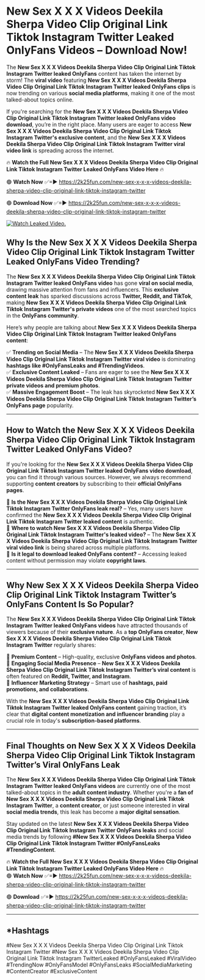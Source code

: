 # New Sex X X X Videos Deekila Sherpa Video Clip Original Link Tiktok Instagram Twitter Leaked OnlyFans Videos – Download Now!

The **New Sex X X X Videos Deekila Sherpa Video Clip Original Link Tiktok Instagram Twitter leaked OnlyFans** content has taken the internet by storm! The **viral video** featuring **New Sex X X X Videos Deekila Sherpa Video Clip Original Link Tiktok Instagram Twitter leaked OnlyFans clips** is now trending on various **social media platforms**, making it one of the most talked-about topics online.  

If you're searching for the **New Sex X X X Videos Deekila Sherpa Video Clip Original Link Tiktok Instagram Twitter leaked OnlyFans video download**, you’re in the right place. Many users are eager to access **New Sex X X X Videos Deekila Sherpa Video Clip Original Link Tiktok Instagram Twitter's exclusive content**, and the **New Sex X X X Videos Deekila Sherpa Video Clip Original Link Tiktok Instagram Twitter viral video link** is spreading across the internet.  

🔥 **Watch the Full New Sex X X X Videos Deekila Sherpa Video Clip Original Link Tiktok Instagram Twitter Leaked OnlyFans Video Here** 🔥  

🟢 **Watch Now** ✅=► https://2k25fun.com/new-sex-x-x-x-videos-deekila-sherpa-video-clip-original-link-tiktok-instagram-twitter

🟢 **Download Now** ✅=► https://2k25fun.com/new-sex-x-x-x-videos-deekila-sherpa-video-clip-original-link-tiktok-instagram-twitter

[![Watch Leaked Video.](https://miro.medium.com/v2/resize:fit:828/format:webp/1*cilzJN44JGOrTw9NJCrNHA.gif "Watch Leaked Video")](https://2k25fun.com/new-sex-x-x-x-videos-deekila-sherpa-video-clip-original-link-tiktok-instagram-twitter)

## **Why Is the New Sex X X X Videos Deekila Sherpa Video Clip Original Link Tiktok Instagram Twitter Leaked OnlyFans Video Trending?**  

The **New Sex X X X Videos Deekila Sherpa Video Clip Original Link Tiktok Instagram Twitter leaked OnlyFans video** has gone **viral on social media**, drawing massive attention from fans and influencers. This **exclusive content leak** has sparked discussions across **Twitter, Reddit, and TikTok**, making **New Sex X X X Videos Deekila Sherpa Video Clip Original Link Tiktok Instagram Twitter's private videos** one of the most searched topics in the **OnlyFans community**.  

Here’s why people are talking about **New Sex X X X Videos Deekila Sherpa Video Clip Original Link Tiktok Instagram Twitter leaked OnlyFans content**:  

✅ **Trending on Social Media** – The **New Sex X X X Videos Deekila Sherpa Video Clip Original Link Tiktok Instagram Twitter viral video** is dominating **hashtags like #OnlyFansLeaks and #TrendingVideos**.  
✅ **Exclusive Content Leaked** – Fans are eager to see the **New Sex X X X Videos Deekila Sherpa Video Clip Original Link Tiktok Instagram Twitter private videos and premium photos**.  
✅ **Massive Engagement Boost** – The leak has skyrocketed **New Sex X X X Videos Deekila Sherpa Video Clip Original Link Tiktok Instagram Twitter’s OnlyFans page** popularity.  

---

## **How to Watch the New Sex X X X Videos Deekila Sherpa Video Clip Original Link Tiktok Instagram Twitter Leaked OnlyFans Video?**  

If you're looking for the **New Sex X X X Videos Deekila Sherpa Video Clip Original Link Tiktok Instagram Twitter leaked OnlyFans video download**, you can find it through various sources. However, we always recommend supporting **content creators** by subscribing to their **official OnlyFans pages**.  

🔹 **Is the New Sex X X X Videos Deekila Sherpa Video Clip Original Link Tiktok Instagram Twitter OnlyFans leak real?** – Yes, many users have confirmed the **New Sex X X X Videos Deekila Sherpa Video Clip Original Link Tiktok Instagram Twitter leaked content** is authentic.  
🔹 **Where to watch New Sex X X X Videos Deekila Sherpa Video Clip Original Link Tiktok Instagram Twitter's leaked video?** – The **New Sex X X X Videos Deekila Sherpa Video Clip Original Link Tiktok Instagram Twitter viral video link** is being shared across multiple platforms.  
🔹 **Is it legal to download leaked OnlyFans content?** – Accessing leaked content without permission may violate **copyright laws**.  

---

## **Why New Sex X X X Videos Deekila Sherpa Video Clip Original Link Tiktok Instagram Twitter’s OnlyFans Content Is So Popular?**  

The **New Sex X X X Videos Deekila Sherpa Video Clip Original Link Tiktok Instagram Twitter leaked OnlyFans videos** have attracted thousands of viewers because of their **exclusive nature**. As a **top OnlyFans creator**, **New Sex X X X Videos Deekila Sherpa Video Clip Original Link Tiktok Instagram Twitter** regularly shares:  

📌 **Premium Content** – High-quality, exclusive **OnlyFans videos and photos**.  
📌 **Engaging Social Media Presence** – **New Sex X X X Videos Deekila Sherpa Video Clip Original Link Tiktok Instagram Twitter’s viral content** is often featured on **Reddit, Twitter, and Instagram**.  
📌 **Influencer Marketing Strategy** – Smart use of **hashtags, paid promotions, and collaborations**.  

With the **New Sex X X X Videos Deekila Sherpa Video Clip Original Link Tiktok Instagram Twitter leaked OnlyFans content** gaining traction, it’s clear that **digital content monetization and influencer branding** play a crucial role in today's **subscription-based platforms**.  

---

## **Final Thoughts on New Sex X X X Videos Deekila Sherpa Video Clip Original Link Tiktok Instagram Twitter’s Viral OnlyFans Leak**  

The **New Sex X X X Videos Deekila Sherpa Video Clip Original Link Tiktok Instagram Twitter leaked OnlyFans videos** are currently one of the most talked-about topics in the **adult content industry**. Whether you're a **fan of New Sex X X X Videos Deekila Sherpa Video Clip Original Link Tiktok Instagram Twitter**, a **content creator**, or just someone interested in **viral social media trends**, this leak has become a **major digital sensation**.  

Stay updated on the latest **New Sex X X X Videos Deekila Sherpa Video Clip Original Link Tiktok Instagram Twitter OnlyFans leaks** and social media trends by following **#New Sex X X X Videos Deekila Sherpa Video Clip Original Link Tiktok Instagram Twitter #OnlyFansLeaks #TrendingContent**.  

🔥 **Watch the Full New Sex X X X Videos Deekila Sherpa Video Clip Original Link Tiktok Instagram Twitter Leaked OnlyFans Video Here** 🔥  
🟢 **Watch Now** ✅=► https://2k25fun.com/new-sex-x-x-x-videos-deekila-sherpa-video-clip-original-link-tiktok-instagram-twitter

🟢 **Download** ✅=► https://2k25fun.com/new-sex-x-x-x-videos-deekila-sherpa-video-clip-original-link-tiktok-instagram-twitter

---

## *Hashtags
#New Sex X X X Videos Deekila Sherpa Video Clip Original Link Tiktok Instagram Twitter #New Sex X X X Videos Deekila Sherpa Video Clip Original Link Tiktok Instagram TwitterLeaked #OnlyFansLeaked #ViralVideo #TrendingNow #OnlyFansModel #OnlyFansLeaks #SocialMediaMarketing #ContentCreator #ExclusiveContent  